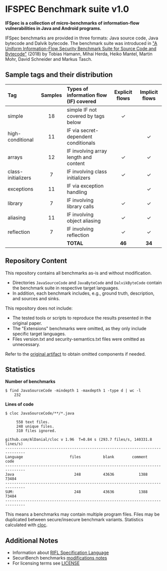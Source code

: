 # IFSPEC Benchmark suite v1.0

**IFSpec is a collection of micro-benchmarks of information-flow vulnerabilities in Java and Android programs.**

IFSpec benchmarks are provided in three formats: Java source code, Java bytecode and Dalvik bytecode.
The benchmark suite was introduced in ["A Uniform Information-Flow Security Benchmark Suite for Source Code and Bytecode"](https://doi.org/10.1007/978-3-030-03638-6_27) 
(2018) by Tobias Hamann, Mihai Herda, Heiko Mantel, Martin Mohr, David Schneider and Markus Tasch.

## Sample tags and their distribution

| Tag                | Samples | Types of information flow (IF) covered | Explicit flows | Implicit flows |
|:-------------------|:-------:|:---------------------------------------|:--------------:|:--------------:|
| simple             |   18    | simple IF not covered by tags below    |       ✓        |                |
| high-conditional   |   11    | IF via secret-dependent conditionals   |                |       ✓        |
| arrays             |   12    | IF involving array length and content  |       ✓        |       ✓        |
| class-initializers |    7    | IF involving class initializers        |       ✓        |       ✓        |
| exceptions         |   11    | IF via exception handling              |                |       ✓        |
| library            |    7    | IF involving library calls             |       ✓        |       ✓        |
| aliasing           |   11    | IF involving object aliasing           |       ✓        |       ✓        |
| reflection         |    7    | IF involving reflection                |       ✓        |       ✓        |
|                    |         | **TOTAL**                              |     **46**     |     **34**     |                                            

## Repository Content

This repository contains all benchmarks as-is and without modification.
* Directories `JavaSourceCode` and `JavaByteCode` and `DalvikByteCode` contain the benchmark suite in respective target languages.
* In addition, each benchmark includes, e.g., ground truth, description, and sources and sinks.

This repository does not include: 
* The tested tools or scripts to reproduce the results presented in the original paper.
* The "Extensions" benchmarks were omitted, as they only include specific target languages.
* Files version.txt and security-semantics.txt files were omitted as unnecessary.

Refer to the [original artifact](https://www.spp-rs3.de/IFSpec) to obtain omitted components if needed.

## Statistics

**Number of benchmarks**

```
$ find JavaSourceCode -mindepth 1 -maxdepth 1 -type d | wc -l
    232
```

**Lines of code**

``` 
$ cloc JavaSourceCode/**/*.java                            

     558 text files.
     248 unique files.                                          
     310 files ignored.

github.com/AlDanial/cloc v 1.96  T=0.84 s (293.7 files/s, 140331.8 lines/s)
-------------------------------------------------------------------------------
Language                     files          blank        comment           code
-------------------------------------------------------------------------------
Java                           248          43636           1388          73484
-------------------------------------------------------------------------------
SUM:                           248          43636           1388          73484
-------------------------------------------------------------------------------
```

This means a benchmarks may contain multiple program files.
Files may be duplicated between secure/insecure benchmark variants.
Statistics calculated with [cloc](https://github.com/AlDanial/cloc).


## Additional Notes

* Information about [RIFL Specification Language](https://publikationen.bibliothek.kit.edu/1000092713)
* SecuriBench benchmarks [modifications notes](adjusted_securibench_micro_classifications.txt) 
* For licensing terms see [LICENSE](LICENSE.md)
 
